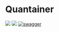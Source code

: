 # Quantainer

[![](https://github.com/mazrean/Quantainer/workflows/OpenAPI%20CI/badge.svg?branch=main)](https://github.com/mazrean/Quantainer/actions)
[![](https://github.com/mazrean/Quantainer/workflows/Server%20CI/badge.svg?branch=main)](https://github.com/mazrean/Quantainer/actions)
[![swagger](https://img.shields.io/badge/swagger-docs-brightgreen)](https://mazrean.github.io/Quantainer/openapi/)
